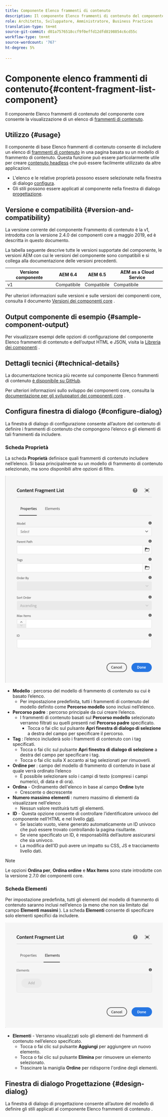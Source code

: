 ```yaml
---
title: Componente Elenco frammenti di contenuto
description: Il componente Elenco frammenti di contenuto del componente core consente la visualizzazione di un elenco di frammenti di contenuto.
role: Architetto, Sviluppatore, Amministratore, Business Practices
translation-type: tm+mt
source-git-commit: d01a7576518ccf9f0effd12dfd8198854c6cd55c
workflow-type: tm+mt
source-wordcount: '767'
ht-degree: 5%

---
```



# Componente elenco frammenti di contenuto{#content-fragment-list-component}

Il componente Elenco frammenti di contenuto del componente core consente la visualizzazione di un elenco di [frammenti di contenuto](https://docs.adobe.com/content/help/it-IT/experience-manager-cloud-service/assets/content-fragments/content-fragments.html).

## Utilizzo {#usage}

Il componente di base Elenco frammenti di contenuto consente di includere un elenco di [frammenti di contenuto](https://docs.adobe.com/content/help/en/experience-manager-cloud-service/assets/content-fragments/content-fragments.html) in una pagina basata su un modello di frammento di contenuto. Questa funzione può essere particolarmente utile per creare [contenuto headless](https://helpx.adobe.com/it/experience-manager/6-5/sites/developing/user-guide.html?topic=/experience-manager/6-5/sites/developing/morehelp/headless.ug.js) che può essere facilmente utilizzato da altre applicazioni.

* L&#39;elenco e le relative proprietà possono essere selezionate nella finestra di dialogo [configura](#configure-dialog).
* Gli stili possono essere applicati al componente nella finestra di dialogo [progettazione](#design-dialog).

## Versione e compatibilità {#version-and-compatibility}

La versione corrente del componente Frammento di contenuto è la v1, introdotta con la versione 2.4.0 dei componenti core a maggio 2019, ed è descritta in questo documento.

La tabella seguente descrive tutte le versioni supportate del componente, le versioni AEM con cui le versioni del componente sono compatibili e si collega alla documentazione delle versioni precedenti.

| Versione componente | AEM 6.4 | AEM 6.5 | AEM as a Cloud Service |
|--- |--- |---|---|
| v1 | Compatibile | Compatibile | Compatibile |

Per ulteriori informazioni sulle versioni e sulle versioni dei componenti core, consulta il documento [Versioni dei componenti core](/help/versions.md) .

## Output componente di esempio {#sample-component-output}

Per visualizzare esempi delle opzioni di configurazione del componente Elenco frammenti di contenuto e dell’output HTML e JSON, visita la [Libreria dei componenti](https://adobe.com/go/aem_cmp_library_cflist) .

## Dettagli tecnici {#technical-details}

La documentazione tecnica più recente sul componente Elenco frammenti di contenuto [è disponibile su GitHub](https://adobe.com/go/aem_cmp_tech_cflist_v1).

Per ulteriori informazioni sullo sviluppo dei componenti core, consulta la [documentazione per gli sviluppatori dei componenti core](/help/developing/overview.md) .

## Configura finestra di dialogo {#configure-dialog}

La finestra di dialogo di configurazione consente all’autore del contenuto di definire i frammenti di contenuto che compongono l’elenco e gli elementi di tali frammenti da includere.

### Scheda Proprietà

La scheda **Proprietà** definisce quali frammenti di contenuto includere nell’elenco. Si basa principalmente su un modello di frammento di contenuto selezionato, ma sono disponibili altre opzioni di filtro.

![Scheda Proprietà della finestra di dialogo di modifica del componente Elenco frammenti di contenuto](/help/assets/content-fragment-list-properties.png)

* **Modello** : percorso del modello di frammento di contenuto su cui è basato l’elenco.
   * Per impostazione predefinita, tutti i frammenti di contenuto del modello definito come **Percorso modello** sono inclusi nell’elenco.
* **Percorso padre** : percorso principale da cui creare l’elenco.
   * I frammenti di contenuto basati sul **Percorso modello** selezionato verranno filtrati su quelli presenti nel **Percorso padre** specificato.
      * Tocca o fai clic sul pulsante **Apri finestra di dialogo di selezione** a destra del campo per specificare il percorso.
* **Tag** : l’elenco includerà solo i frammenti di contenuto con i tag specificati.
   * Tocca o fai clic sul pulsante **Apri finestra di dialogo di selezione** a destra del campo per specificare i tag.
   * Tocca o fai clic sulla X accanto ai tag selezionati per rimuoverli.
* **Ordine per** : campo del modello di frammento di contenuto in base al quale verrà ordinato l’elenco
   * È possibile selezionare solo i campi di testo (compresi i campi numerici, di data e di ora).
* **Ordina**  - Ordinamento dell&#39;elenco in base al campo  **Ordine** byte
   * Crescente o decrescente
* **Numero massimo elementi** : numero massimo di elementi da visualizzare nell&#39;elenco
   * Nessun valore restituirà tutti gli elementi.
* **ID**  - Questa opzione consente di controllare l’identificatore univoco del componente nell’HTML e nel livello  [dati](/help/developing/data-layer/overview.md).
   * Se lasciato vuoto, viene generato automaticamente un ID univoco che può essere trovato controllando la pagina risultante.
   * Se viene specificato un ID, è responsabilità dell’autore assicurarsi che sia univoco.
   * La modifica dell’ID può avere un impatto su CSS, JS e tracciamento livello dati.

>[!NOTE]
>Le opzioni **Ordina per**, **Ordina ordine** e **Max Items** sono state introdotte con la versione 2.7.0 dei componenti core.

### Scheda Elementi

Per impostazione predefinita, tutti gli elementi del modello di frammento di contenuto saranno inclusi nell’elenco (a meno che non sia limitato dal campo **Elementi massimi** ). La scheda **Elementi** consente di specificare solo elementi specifici da includere.

![Scheda Elementi della finestra di dialogo di modifica del componente Elenco frammenti di contenuto](/help/assets/content-fragment-list-elements.png)

* **Elementi**  - Verranno visualizzati solo gli elementi dei frammenti di contenuto nell’elenco specificato.
   * Tocca o fai clic sul pulsante **Aggiungi** per aggiungere un nuovo elemento.
   * Tocca o fai clic sul pulsante **Elimina** per rimuovere un elemento selezionato.
   * Trascinare la maniglia **Ordine** per ridisporre l&#39;ordine degli elementi.

## Finestra di dialogo Progettazione {#design-dialog}

La finestra di dialogo di progettazione consente all’autore del modello di definire gli stili applicati al componente Elenco frammenti di contenuto .
